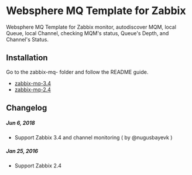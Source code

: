 # Websphere MQ Template for Zabbix
Websphere MQ Template for Zabbix monitor, autodiscover MQM, local Queue, local Channel, checking MQM's status, Queue's Depth, and Channel's Status.



## Installation

Go to the zabbix-mq-<version> folder and follow the README guide.

* [zabbix-mq-3.4](https://github.com/Kencow/Websphere-MQ-Template-for-Zabbix/tree/master/zabbix-mq-3.4)
* [zabbix-mq-2.4](https://github.com/Kencow/Websphere-MQ-Template-for-Zabbix/tree/master/zabbix-mq-2.4)



## Changelog

##### Jun  6, 2018

* Support Zabbix 3.4 and channel monitoring	( by @nugusbayevk )

##### Jan 25, 2016

* Support Zabbix 2.4